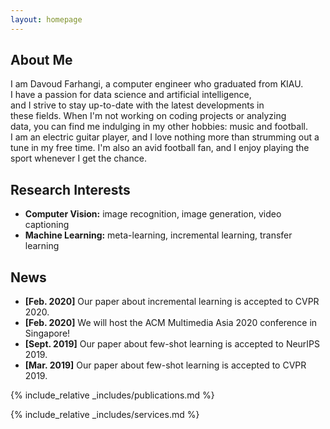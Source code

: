 ```yaml
---
layout: homepage
---
```


## About Me

  I am Davoud Farhangi, a computer engineer who graduated from KIAU. \
  I have a passion for data science and artificial intelligence, \
  and I strive to stay up-to-date with the latest developments in \
  these fields. When I'm not working on coding projects or analyzing \
  data, you can find me indulging in my other hobbies: music and football. \
  I am an electric guitar player, and I love nothing more than strumming out a \
  tune in my free time. I'm also an avid football fan, and I enjoy playing the \
  sport whenever I get the chance.

## Research Interests

- **Computer Vision:** image recognition, image generation, video captioning
- **Machine Learning:** meta-learning, incremental learning, transfer learning

## News

- **[Feb. 2020]** Our paper about incremental learning is accepted to CVPR 2020.
- **[Feb. 2020]** We will host the ACM Multimedia Asia 2020 conference in Singapore!
- **[Sept. 2019]** Our paper about few-shot learning is accepted to NeurIPS 2019.
- **[Mar. 2019]** Our paper about few-shot learning is accepted to CVPR 2019.

{% include_relative _includes/publications.md %}

{% include_relative _includes/services.md %}
